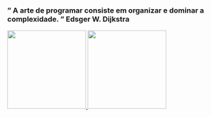 ### ” A arte de programar consiste em organizar e dominar a complexidade. ” Edsger W. Dijkstra 

<div>
  <a href="https://github.com/marioluciomaj">
  <img height="180em" src="https://github-readme-stats.vercel.app/api?username=marioluciomaj&show_icons=true&theme=dracula&include_all_commits=true&count_private=true"/>
  <img height="180em" src="https://github-readme-stats.vercel.app/api/top-langs/?username=marioluciomaj&layout=compact&langs_count=7&theme=dracula"/>
</div>




<!--
**marioluciomaj/marioluciomaj** is a ✨ _special_ ✨ repository because its `README.md` (this file) appears on your GitHub profile.

Here are some ideas to get you started:

- 🔭 I’m currently working on ...
- 🌱 I’m currently learning ...
- 👯 I’m looking to collaborate on ...
- 🤔 I’m looking for help with ...
- 💬 Ask me about ...
- 📫 How to reach me: ...
- 😄 Pronouns: ...
- ⚡ Fun fact: ...
-->
